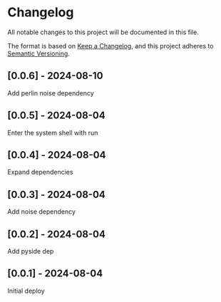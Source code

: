 # Changelog
All notable changes to this project will be documented in this file.

The format is based on [Keep a Changelog](https://keepachangelog.com/en/1.0.0/),
and this project adheres to [Semantic Versioning](https://semver.org/spec/v2.0.0.html).

## [0.0.6] - 2024-08-10
Add perlin noise dependency

## [0.0.5] - 2024-08-04
Enter the system shell with run

## [0.0.4] - 2024-08-04
Expand dependencies

## [0.0.3] - 2024-08-04
Add noise dependency

## [0.0.2] - 2024-08-04
Add pyside dep

## [0.0.1] - 2024-08-04
Initial deploy
